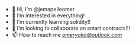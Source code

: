 - 👋 Hi, I’m @jemapelleomer
- 👀 I’m interested in everything!
- 🌱 I’m currently learning solidity!!
- 💞️ I’m looking to collaborate on smart contracts!!!
- 📫 How to reach me *omeryaka@outlook.com*
